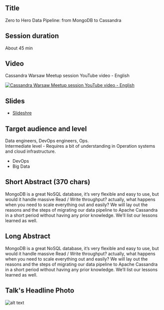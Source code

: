 ## Title

Zero to Hero Data Pipeline: from MongoDB to Cassandra

## Session duration

About 45 min

## Video

Cassandra Warsaw Meetup session YouTube video - English

[![Cassandra Warsaw Meetup session YouTube video - English](http://img.youtube.com/vi/ta9WyFvCe1c/0.jpg)](http://www.youtube.com/watch?v=ta9WyFvCe1c)

## Slides

- [Slideshre](https://www.slideshare.net/demibenari/zero-to-hero-data-pipeline-from-mongodb-to-cassandra) 

## Target audience and level

Data engineers, DevOps engineers, Ops.  
Intermediate level - Requires a bit of understanding in Operation systems and cloud infrastructure.

- DevOps
- Big Data 

## Short Abstract (370 chars)

MongoDB is a great NoSQL database, it’s very flexible and easy to use,
but would it handle massive Read / Write throughput? actually, what happens when you need to scale everything out and easily?
We will lay out the reasons and the steps of migrating our data pipeline to Apache Cassandra in a short period without having any prior knowledge.
We’ll list our lessons learned as well.

## Long Abstract

MongoDB is a great NoSQL database, it’s very flexible and easy to use,
but would it handle massive Read / Write throughput? actually, what happens when you need to scale everything out and easily?
We will lay out the reasons and the steps of migrating our data pipeline to Apache Cassandra in a short period without having any prior knowledge.
We’ll list our lessons learned as well.

## Talk's Headline Photo

![alt text]( "None")
